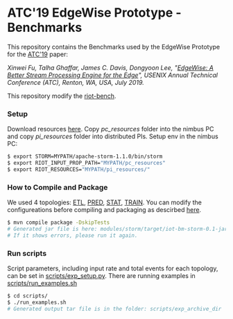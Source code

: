 # ATC'19 EdgeWise Prototype - Benchmarks
This repository contains the Benchmarks used by the EdgeWise Prototype for the [ATC'19](https://www.usenix.org/conference/atc19) paper:

*Xinwei Fu, Talha Ghaffar, James C. Davis, Dongyoon Lee, "[EdgeWise: A Better Stream Processing Engine for the Edge](http://people.cs.vt.edu/fuxinwei/)", USENIX Annual Technical Conference (ATC), Renton, WA, USA, July 2019.*

This repository modify the [riot-bench](https://github.com/dream-lab/riot-bench).

### Setup
Download resources [here](https://drive.google.com/drive/folders/1DOrSu4r-Lzf1BE-5qRYdC-HRM9vjhmN4?usp=sharing).
Copy *pc_resources* folder into the nimbus PC and copy *pi_resources* folder into distributed PIs.
Setup env in the nimbus PC:
```sh
$ export STORM=MYPATH/apache-storm-1.1.0/bin/storm
$ export RIOT_INPUT_PROP_PATH="MYPATH/pc_resources"
$ export RIOT_RESOURCES="MYPATH/pi_resources/"
```

### How to Compile and Package
We used 4 topologies: [ETL](https://github.com/XinweiFu/EdgeWise-ATC-19-Benchmarks/blob/atc19/modules/storm/src/main/java/in/dream_lab/bm/stream_iot/storm/topo/apps/ETLTopology.java), [PRED](https://github.com/XinweiFu/EdgeWise-ATC-19-Benchmarks/blob/atc19/modules/storm/src/main/java/in/dream_lab/bm/stream_iot/storm/topo/apps/IoTPredictionTopologySYS.java), [STAT](https://github.com/XinweiFu/EdgeWise-ATC-19-Benchmarks/blob/atc19/modules/storm/src/main/java/in/dream_lab/bm/stream_iot/storm/topo/apps/IoTStatsTopology.java), [TRAIN](https://github.com/XinweiFu/EdgeWise-ATC-19-Benchmarks/blob/atc19/modules/storm/src/main/java/in/dream_lab/bm/stream_iot/storm/topo/apps/IoTTrainTopologySYS.java). You can modify the configureations before compiling and packaging as descirbed [here](https://github.com/XinweiFu/EdgeWise-ATC-19).
```sh
$ mvn compile package -DskipTests
# Generated jar file is here: modules/storm/target/iot-bm-storm-0.1-jar-with-dependencies.jar
# If it shows errors, please run it again.
```

### Run scripts
Script parameters, including input rate and total events for each topology, can be set in [scripts/exp_setup.py](https://github.com/XinweiFu/EdgeWise-ATC-19-Benchmarks/blob/atc19/scripts/exp_setup.py).
There are running examples in [scripts/run_examples.sh](https://github.com/XinweiFu/EdgeWise-ATC-19-Benchmarks/blob/atc19/scripts/run_examples.sh)
```sh
$ cd scripts/
$ ./run_examples.sh
# Generated output tar file is in the folder: scripts/exp_archive_dir
```
